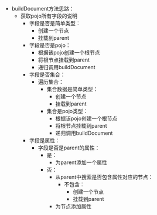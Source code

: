 - buildDocument方法思路：
  - 获取pojo所有字段的说明
    - 字段是否是简单类型：
      - 创建一个节点
      - 挂载到parent
    - 字段是否是pojo：
      - 根据该pojo创建一个根节点
      - 将根节点挂载到parent
      - 递归调用buildDocument
    - 字段是否集合：
      - 遍历集合：
        - 集合数据是简单类型：
          - 创建一个节点
          - 挂载到parent
        - 集合是pojo类型：
          - 根据该pojo创建一个根节点
          - 将根节点挂载到parent
          - 递归调用buildDocument
    - 字段是属性：
      - 字段是否是parent的属性：
        - 是：
          - 为parent添加一个属性
        - 否：
          - 从parent中搜索是否包含属性对应的节点：
            - 不包含：
               - 创建一个节点
               - 挂载到parent
          - 为节点添加属性
